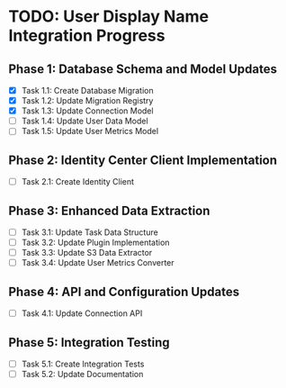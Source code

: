 # TODO: User Display Name Integration Progress

## Phase 1: Database Schema and Model Updates

- [x] Task 1.1: Create Database Migration
- [x] Task 1.2: Update Migration Registry
- [x] Task 1.3: Update Connection Model
- [ ] Task 1.4: Update User Data Model
- [ ] Task 1.5: Update User Metrics Model

## Phase 2: Identity Center Client Implementation

- [ ] Task 2.1: Create Identity Client

## Phase 3: Enhanced Data Extraction

- [ ] Task 3.1: Update Task Data Structure
- [ ] Task 3.2: Update Plugin Implementation
- [ ] Task 3.3: Update S3 Data Extractor
- [ ] Task 3.4: Update User Metrics Converter

## Phase 4: API and Configuration Updates

- [ ] Task 4.1: Update Connection API

## Phase 5: Integration Testing

- [ ] Task 5.1: Create Integration Tests
- [ ] Task 5.2: Update Documentation
